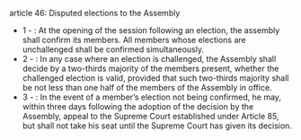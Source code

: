 article 46: Disputed elections to the Assembly

<ul>
			<li>1 - : At the opening of the session following an election, the assembly shall confirm its members. All members whose elections are unchallenged shall be confirmed simultaneously.<ul>
			</ul></li>			<li>2 - : In any case where an election is challenged, the Assembly shall decide by a two-thirds majority of the members present, whether the challenged election is valid, provided that such two-thirds majority shall be not less than one half of the members of the Assembly in office.<ul>
			</ul></li>			<li>3 - : In the event of a member’s election not being confirmed, he may, within three days following the adoption of the decision by the Assembly, appeal to the Supreme Court established under Article 85, but shall not take his seat until the Supreme Court has given its decision.<ul>
			</ul></li></ul>